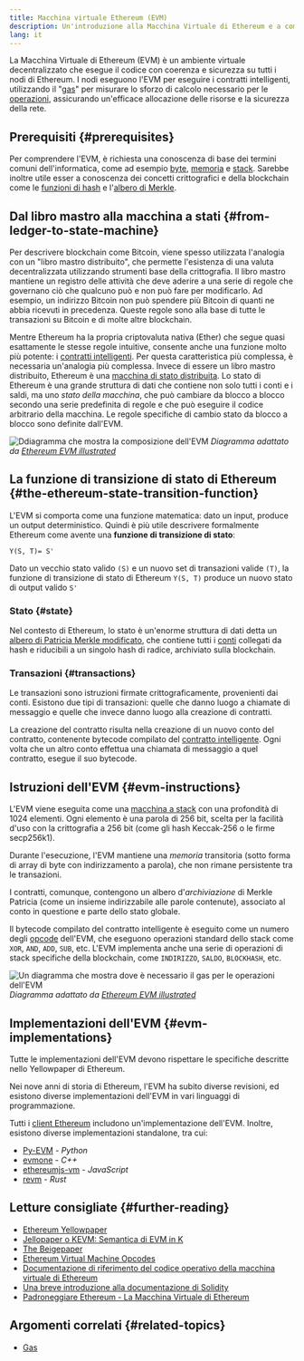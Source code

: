 ```yaml
---
title: Macchina virtuale Ethereum (EVM)
description: Un'introduzione alla Macchina Virtuale di Ethereum e a come si relaziona allo stato, alle transazioni e ai contratti intelligenti.
lang: it
---
```


La Macchina Virtuale di Ethereum (EVM) è un ambiente virtuale decentralizzato che esegue il codice con coerenza e sicurezza su tutti i nodi di Ethereum. I nodi eseguono l'EVM per eseguire i contratti intelligenti, utilizzando il "[gas](/gas/)" per misurare lo sforzo di calcolo necessario per le [operazioni](/developers/docs/evm/opcodes/), assicurando un'efficace allocazione delle risorse e la sicurezza della rete.

## Prerequisiti {#prerequisites}

Per comprendere l'EVM, è richiesta una conoscenza di base dei termini comuni dell'informatica, come ad esempio [byte](https://wikipedia.org/wiki/Byte), [memoria](https://wikipedia.org/wiki/Computer_memory) e [stack](https://wikipedia.org/wiki/Stack_(abstract_data_type)). Sarebbe inoltre utile esser a conoscenza dei concetti crittografici e della blockchain come le [funzioni di hash](https://wikipedia.org/wiki/Cryptographic_hash_function) e l'[albero di Merkle](https://wikipedia.org/wiki/Merkle_tree).

## Dal libro mastro alla macchina a stati {#from-ledger-to-state-machine}

Per descrivere blockchain come Bitcoin, viene spesso utilizzata l'analogia con un "libro mastro distribuito", che permette l'esistenza di una valuta decentralizzata utilizzando strumenti base della crittografia. Il libro mastro mantiene un registro delle attività che deve aderire a una serie di regole che governano ciò che qualcuno può e non può fare per modificarlo. Ad esempio, un indirizzo Bitcoin non può spendere più Bitcoin di quanti ne abbia ricevuti in precedenza. Queste regole sono alla base di tutte le transazioni su Bitcoin e di molte altre blockchain.

Mentre Ethereum ha la propria criptovaluta nativa (Ether) che segue quasi esattamente le stesse regole intuitive, consente anche una funzione molto più potente: i [contratti intelligenti](/developers/docs/smart-contracts/). Per questa caratteristica più complessa, è necessaria un'analogia più complessa. Invece di essere un libro mastro distribuito, Ethereum è una [macchina di stato distribuita](https://wikipedia.org/wiki/Finite-state_machine). Lo stato di Ethereum è una grande struttura di dati che contiene non solo tutti i conti e i saldi, ma uno _stato della macchina_, che può cambiare da blocco a blocco secondo una serie predefinita di regole e che può eseguire il codice arbitrario della macchina. Le regole specifiche di cambio stato da blocco a blocco sono definite dall'EVM.

![Ddiagramma che mostra la composizione dell'EVM](./evm.png) _Diagramma adattato da [Ethereum EVM illustrated](https://takenobu-hs.github.io/downloads/ethereum_evm_illustrated.pdf)_

## La funzione di transizione di stato di Ethereum {#the-ethereum-state-transition-function}

L'EVM si comporta come una funzione matematica: dato un input, produce un output deterministico. Quindi è più utile descrivere formalmente Ethereum come avente una **funzione di transizione di stato**:

```
Y(S, T)= S'
```

Dato un vecchio stato valido `(S)` e un nuovo set di transazioni valide `(T)`, la funzione di transizione di stato di Ethereum `Y(S, T)` produce un nuovo stato di output valido `S'`

### Stato {#state}

Nel contesto di Ethereum, lo stato è un'enorme struttura di dati detta un [albero di Patricia Merkle modificato](/developers/docs/data-structures-and-encoding/patricia-merkle-trie/), che contiene tutti i [conti](/developers/docs/accounts/) collegati da hash e riducibili a un singolo hash di radice, archiviato sulla blockchain.

### Transazioni {#transactions}

Le transazioni sono istruzioni firmate crittograficamente, provenienti dai conti. Esistono due tipi di transazioni: quelle che danno luogo a chiamate di messaggio e quelle che invece danno luogo alla creazione di contratti.

La creazione del contratto risulta nella creazione di un nuovo conto del contratto, contenente bytecode compilato del [contratto intelligente](/developers/docs/smart-contracts/anatomy/). Ogni volta che un altro conto effettua una chiamata di messaggio a quel contratto, esegue il suo bytecode.

## Istruzioni dell'EVM {#evm-instructions}

L'EVM viene eseguita come una [macchina a stack](https://wikipedia.org/wiki/Stack_machine) con una profondità di 1024 elementi. Ogni elemento è una parola di 256 bit, scelta per la facilità d'uso con la crittografia a 256 bit (come gli hash Keccak-256 o le firme secp256k1).

Durante l'esecuzione, l'EVM mantiene una _memoria_ transitoria (sotto forma di array di byte con indirizzamento a parola), che non rimane persistente tra le transazioni.

I contratti, comunque, contengono un albero d'_archiviazione_ di Merkle Patricia (come un insieme indirizzabile alle parole contenute), associato al conto in questione e parte dello stato globale.

Il bytecode compilato del contratto intelligente è eseguito come un numero degli [opcode](/developers/docs/evm/opcodes) dell'EVM, che eseguono operazioni standard dello stack come `XOR`, `AND`, `ADD`, `SUB`, etc. L'EVM implementa anche una serie di operazioni di stack specifiche della blockchain, come `INDIRIZZO`, `SALDO`, `BLOCKHASH`, etc.

![Un diagramma che mostra dove è necessario il gas per le operazioni dell'EVM](../gas/gas.png) _Diagramma adattato da [Ethereum EVM illustrated](https://takenobu-hs.github.io/downloads/ethereum_evm_illustrated.pdf)_

## Implementazioni dell'EVM {#evm-implementations}

Tutte le implementazioni dell'EVM devono rispettare le specifiche descritte nello Yellowpaper di Ethereum.

Nei nove anni di storia di Ethereum, l'EVM ha subito diverse revisioni, ed esistono diverse implementazioni dell'EVM in vari linguaggi di programmazione.

Tutti i [client Ethereum](/developers/docs/nodes-and-clients/#execution-clients) includono un'implementazione dell'EVM. Inoltre, esistono diverse implementazioni standalone, tra cui:

- [Py-EVM](https://github.com/ethereum/py-evm) - _Python_
- [evmone](https://github.com/ethereum/evmone) - _C++_
- [ethereumjs-vm](https://github.com/ethereumjs/ethereumjs-vm) - _JavaScript_
- [revm](https://github.com/bluealloy/revm) - _Rust_

## Letture consigliate {#further-reading}

- [Ethereum Yellowpaper](https://ethereum.github.io/yellowpaper/paper.pdf)
- [Jellopaper o KEVM: Semantica di EVM in K](https://jellopaper.org/)
- [The Beigepaper](https://github.com/chronaeon/beigepaper)
- [Ethereum Virtual Machine Opcodes](https://www.ethervm.io/)
- [Documentazione di riferimento del codice operativo della macchina virtuale di Ethereum](https://www.evm.codes/)
- [Una breve introduzione alla documentazione di Solidity](https://docs.soliditylang.org/en/latest/introduction-to-smart-contracts.html#index-6)
- [Padroneggiare Ethereum - La Macchina Virtuale di Ethereum](https://github.com/ethereumbook/ethereumbook/blob/develop/13evm.asciidoc)

## Argomenti correlati {#related-topics}

- [Gas](/developers/docs/gas/)
